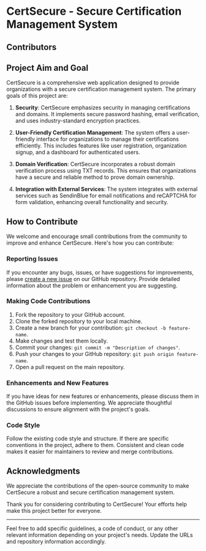 # CertSecure - Secure Certification Management System

## Contributors

<!-- ALL-CONTRIBUTORS-LIST:START - Do not remove or modify this section -->
<!-- prettier-ignore-start -->
<!-- markdownlint-disable -->

<!-- markdownlint-restore -->
<!-- prettier-ignore-end -->

<!-- ALL-CONTRIBUTORS-LIST:END -->

## Project Aim and Goal

CertSecure is a comprehensive web application designed to provide organizations with a secure certification management system. The primary goals of this project are:

1. **Security**: CertSecure emphasizes security in managing certifications and domains. It implements secure password hashing, email verification, and uses industry-standard encryption practices.

2. **User-Friendly Certification Management**: The system offers a user-friendly interface for organizations to manage their certifications efficiently. This includes features like user registration, organization signup, and a dashboard for authenticated users.

3. **Domain Verification**: CertSecure incorporates a robust domain verification process using TXT records. This ensures that organizations have a secure and reliable method to prove domain ownership.

4. **Integration with External Services**: The system integrates with external services such as SendinBlue for email notifications and reCAPTCHA for form validation, enhancing overall functionality and security.

## How to Contribute

We welcome and encourage small contributions from the community to improve and enhance CertSecure. Here's how you can contribute:

### Reporting Issues

If you encounter any bugs, issues, or have suggestions for improvements, please [create a new issue](https://github.com/your-repository/issues) on our GitHub repository. Provide detailed information about the problem or enhancement you are suggesting.

### Making Code Contributions

1. Fork the repository to your GitHub account.
2. Clone the forked repository to your local machine.
3. Create a new branch for your contribution: `git checkout -b feature-name`.
4. Make changes and test them locally.
5. Commit your changes: `git commit -m "Description of changes"`.
6. Push your changes to your GitHub repository: `git push origin feature-name`.
7. Open a pull request on the main repository.

### Enhancements and New Features

If you have ideas for new features or enhancements, please discuss them in the GitHub issues before implementing. We appreciate thoughtful discussions to ensure alignment with the project's goals.

### Code Style

Follow the existing code style and structure. If there are specific conventions in the project, adhere to them. Consistent and clean code makes it easier for maintainers to review and merge contributions.

## Acknowledgments

We appreciate the contributions of the open-source community to make CertSecure a robust and secure certification management system.

Thank you for considering contributing to CertSecure! Your efforts help make this project better for everyone.

---

Feel free to add specific guidelines, a code of conduct, or any other relevant information depending on your project's needs. Update the URLs and repository information accordingly.
